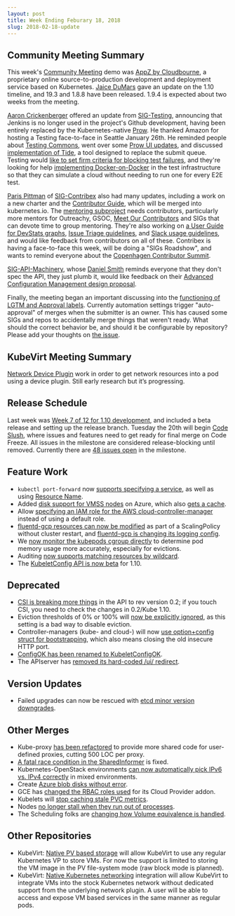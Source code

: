 ```yaml
---
layout: post
title: Week Ending Feburary 18, 2018
slug: 2018-02-18-update
---
```


## Community Meeting Summary

This week's [Community Meeting](https://docs.google.com/document/d/1VQDIAB0OqiSjIHI8AWMvSdceWhnz56jNpZrLs6o7NJY) demo was [AppZ by Cloudbourne](http://cloudbourne.com), a proprietary online source-to-production development and deployment service based on Kubernetes.  [Jaice DuMars](https://github.com/jdumars) gave an update on the 1.10 timeline, and 19.3 and 1.8.8 have been released.  1.9.4 is expected about two weeks from the meeting.

[Aaron Crickenberger](https://github.com/spiffxp) offered an update from [SIG-Testing](https://github.com/kubernetes/community/tree/master/sig-testing), announcing that Jenkins is no longer used in the project's Github development, having been entirely replaced by the Kubernetes-native [Prow](https://github.com/kubernetes/test-infra/tree/master/prow).  He thanked Amazon for hosting a Testing face-to-face in Seattle January 26th.  He reminded people about [Testing Commons](https://docs.google.com/document/d/1TOC8vnmlkWw6HRNHoe5xSv5-qv7LelX6XK3UVCHuwb0), went over some [Prow UI updates](https://prow.k8s.io/command-help), and discussed [implementation of Tide](https://github.com/kubernetes/test-infra/issues/3866), a tool designed to replace the submit queue.  Testing would [like to set firm criteria for blocking test failures](https://docs.google.com/document/d/1kCDdmlpTnHPQt5z8JzODdFCc3T2D4MKR53twsDZu20c), and they're looking for help [implementing Docker-on-Docker](https://github.com/kubernetes/kubernetes/pull/51661) in the test infrastructure so that they can simulate a cloud without needing to run one for every E2E test.

[Paris Pittman](https://github.com/parispittman) of [SIG-Contribex](https://github.com/kubernetes/community/tree/master/sig-contributor-experience) also had many updates, including a work on a new charter and the [Contributor Guide](https://github.com/kubernetes/community/tree/master/contributors/guide), which will be merged into kubernetes.io.  The [mentoring subproject](https://github.com/kubernetes/community/tree/master/mentoring) needs contributors, particularly more mentors for Outreachy, GSOC, [Meet Our Contributors](https://github.com/kubernetes/community/issues/1753) and SIGs that can devote time to group mentoring.  They're also working on [a User Guide for DevStats graphs](https://github.com/cncf/devstats/issues/35), [Issue Triage guidelines](https://github.com/kubernetes/community/blob/master/contributors/guide/issue-triage.md), and [Slack usage guidelines](https://github.com/kubernetes/community/blob/master/communication/slack-guidelines.md), and would like feedback from contributors on all of these.  Contribex is having a face-to-face this week, will be doing a "SIGs Roadshow", and wants to remind everyone about the [Copenhagen Contributor Summit](https://github.com/kubernetes/community/tree/master/events/2018/05-contributor-summit).

[SIG-API-Machinery](https://github.com/kubernetes/community/tree/master/sig-api-machinery), whose [Daniel Smith](https://github.com/lavalamp) reminds everyone that they don't spec the API, they just plumb it, would like feedback on their [Advanced Configuration Management design proposal](https://docs.google.com/document/d/1q1UGAIfmOkLSxKhVg7mKknplq3OTDWAIQGWMJandHzg).

Finally, the meeting began an important discussing into the [functioning of LGTM and Approval labels](https://github.com/kubernetes/test-infra/issues/6589).  Currently automation settings trigger "auto-approval" of merges when the submitter is an owner.  This has caused some SIGs and repos to accidentally merge things that weren't ready.  What should the correct behavior be, and should it be configurable by repository?  Please add your thoughts on [the issue](https://github.com/kubernetes/test-infra/issues/6589).

## KubeVirt Meeting Summary


[Network Device Plugin](https://github.com/kubevirt/kubernetes-device-plugins/pull/4) work in order to get network resources into a pod using a device plugin. Still early research but it’s progressing.

## Release Schedule

Last week was [Week 7 of 12 for 1.10 development](https://github.com/kubernetes/sig-release/blob/master/releases/release-1.10/release-1.10.md), and included a beta release and setting up the release branch.  Tuesday the 20th will begin [Code Slush](https://github.com/kubernetes/sig-release/blob/master/releases/release-1.10/release-1.10.md#code-slush), where issues and features need to get ready for final merge on Code Freeze.  All issues in the milestone are considered release-blocking until removed.  Currently there are [48 issues open](https://github.com/kubernetes/kubernetes/issues?utf8=%E2%9C%93&q=is%3Aissue+is%3Aopen+milestone%3Av1.10) in the milestone.

## Feature Work

* `kubectl port-forward` now [supports specifying a service](https://github.com/kubernetes/kubernetes/pull/59809), as well as using [Resource Name](https://github.com/kubernetes/kubernetes/pull/59705).
* Added [disk support for VMSS nodes](https://github.com/kubernetes/kubernetes/pull/59716) on Azure, which also [gets a cache](https://github.com/kubernetes/kubernetes/pull/59652).
* Allow [specifying an IAM role for the AWS cloud-controller-manager](https://github.com/kubernetes/kubernetes/pull/59668) instead of using a default role.
* [fluentd-gcp resources can now be modified](https://github.com/kubernetes/kubernetes/pull/59657) as part of a ScalingPolicy without cluster restart, and [fluentd-gcp is changing its logging config](https://github.com/kubernetes/kubernetes/pull/59335).
* We [now monitor the kubepods cgroup directly](https://github.com/kubernetes/kubernetes/pull/57802) to determine pod memory usage more accurately, especially for evictions.
* Auditing [now supports matching resources by wildcard](https://github.com/kubernetes/kubernetes/pull/55306).
* The [KubeletConfig API is now beta](https://github.com/kubernetes/kubernetes/pull/53833) for 1.10.

## Deprecated

* [CSI is breaking more things](https://github.com/kubernetes/kubernetes/pull/59209) in the API to rev version 0.2; if you touch CSI, you need to check the changes in 0.2/Kube 1.10.
* Eviction thresholds of 0% or 100% will [now be explicitly ignored](https://github.com/kubernetes/kubernetes/pull/59681), as this setting is a bad way to disable eviction.
* Controller-managers (kube- and cloud-) will now [use option+config struct for bootstrapping](https://github.com/kubernetes/kubernetes/pull/59582), which also means closing the old insecure HTTP port.
* [ConfigOK has been renamed to KubeletConfigOK](https://github.com/kubernetes/kubernetes/pull/59905).
* The APIserver has [removed its hard-coded /ui/ redirect](https://github.com/kubernetes/kubernetes/pull/53766).

## Version Updates

* Failed upgrades can now be rescued with [etcd minor version downgrades](https://github.com/kubernetes/kubernetes/pull/59298).

## Other Merges

* Kube-proxy [has been refactored](https://github.com/kubernetes/kubernetes/pull/52528) to provide more shared code for user-defined proxies, cutting 500 LOC per proxy.
* [A fatal race condition in the SharedInformer](https://github.com/kubernetes/kubernetes/pull/59828) is fixed.
* Kubernetes-OpenStack environments [can now automatically pick IPv6 vs. IPv4 correctly](https://github.com/kubernetes/kubernetes/pull/59749) in mixed environments.
* Create [Azure blob disks without error](https://github.com/kubernetes/kubernetes/pull/59739).
* GCE has [changed the RBAC roles used](https://github.com/kubernetes/kubernetes/pull/59686) for its Cloud Provider addon.
* Kubelets will [stop caching stale PVC metrics](https://github.com/kubernetes/kubernetes/pull/59170).
* Nodes [no longer stall when they run out of processes](https://github.com/kubernetes/kubernetes/pull/57136).
* The Scheduling folks are [changing how Volume equivalence is handled](https://github.com/kubernetes/kubernetes/pull/59335).

## Other Repositories

* KubeVirt: [Native PV based storage](https://github.com/kubevirt/kubevirt/pull/734) will allow KubeVirt to use any regular Kubernetes VP to store VMs. For now the support is limited to storing the VM image in the PV file-system mode (raw block mode is planned).
* KubeVirt: [Native Kubernetes networking](https://github.com/kubevirt/kubevirt/pull/686) integration will allow KubeVirt to integrate VMs into the stock Kubernetes network without dedicated support from the underlying network plugin. A user will be able to access and expose VM based services in the same manner as regular pods.
